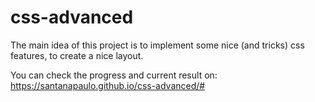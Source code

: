 # css-advanced

The main idea of this project is to implement some nice (and tricks) css features, to create a nice layout.

You can check the progress and current result on: https://santanapaulo.github.io/css-advanced/#
